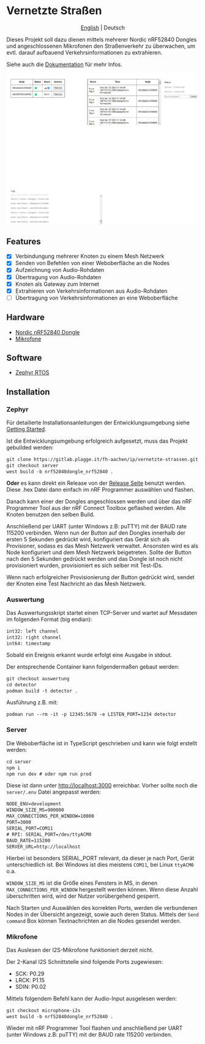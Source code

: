 # Vernetzte Straßen

<div align="center">
    <a href='./README.md'>English</a> | Deutsch
</div>

Dieses Projekt soll dazu dienen mittels mehrerer Nordic nRF52840 Dongles und angeschlossenen Mikrofonen den Straßenverkehr zu überwachen, um evtl. darauf aufbauend Verkehrsinformationen zu extrahieren.

Siehe auch die [Dokumentation](https://gitlab.plagge.it/fh-aachen/ip/vernetzte-strassen/-/wikis/home) für mehr Infos.

![Vernetzte Straßen](screenshot.png)

## Features

- [x] Verbindungung mehrerer Knoten zu einem Mesh Netzwerk
- [x] Senden von Befehlen von einer Weboberfläche an die Nodes
- [x] Aufzeichnung von Audio-Rohdaten
- [x] Übertragung von Audio-Rohdaten
- [x] Knoten als Gateway zum Internet
- [x] Extrahieren von Verkehrsinformationen aus Audio-Rohdaten
- [ ] Übertragung von Verkehrsinformationen an eine Weboberfläche

## Hardware

- [Nordic nRF52840 Dongle](https://www.nordicsemi.com/Software-and-tools/Development-Kits/nRF52840-Dongle)
- [Mikrofone]()

## Software

- [Zephyr RTOS](https://www.zephyrproject.org/)

## Installation

### Zephyr

Für detailierte Installationsanleitungen der Entwicklungsumgebung siehe [Getting Started](https://gitlab.plagge.it/fh-aachen/ip/vernetzte-strassen/-/wikis/Ressources/Development%20Setup).

Ist die Entwicklungsumgebung erfolgreich aufgesetzt, muss das Projekt gebuilded werden:

    git clone https://gitlab.plagge.it/fh-aachen/ip/vernetzte-strassen.git
    git checkout server
    west build -b nrf52840dongle_nrf52840 .

**Oder** es kann direkt ein Release von der [Release Seite](https://gitlab.plagge.it/fh-aachen/ip/vernetzte-strassen/-/releases) benutzt werden. Diese .hex Datei dann einfach im nRF Programmer auswählen und flashen.

Danach kann einer der Dongles angeschlossen werden und über das nRF Programmer Tool aus der nRF Connect Toolbox geflashed werden. Alle Knoten benutzen den selben Build.

Anschließend per UART (unter Windows z.B: puTTY) mit der BAUD rate 115200 verbinden. Wenn nun der Button auf den Dongles innerhalb der ersten 5 Sekunden gedrückt wird, konfiguriert das Gerät sich als Provisioner, sodass es das Mesh Netzwerk verwaltet. Ansonsten wird es als Node konfiguriert und dem Mesh Netzwerk beigetreten. Sollte der Button nach den 5 Sekunden gedrückt werden und das Dongle ist noch nicht provisioniert wurden, provisioniert es sich selber mit Test-IDs.

Wenn nach erfolgreicher Provisionierung der Button gedrückt wird, sendet der Knoten eine Test Nachricht an das Mesh Netzwerk.

### Auswertung

Das Auswertungsskript startet einen TCP-Server und wartet auf Messdaten im folgenden Format (big endian):

```
int32: left channel
int32: right channel
int64: timestamp
```

Sobald ein Ereignis erkannt wurde erfolgt eine Ausgabe in stdout.

Der entsprechende Container kann folgendermaßen gebaut werden:

```
git checkout auswertung
cd detector
podman build -t detector .
```

Ausführung z.B. mit:

```
podman run --rm -it -p 12345:5678 -e LISTEN_PORT=1234 detector
```

### Server

Die Weboberfläche ist in TypeScript geschrieben und kann wie folgt erstellt werden:

    cd server
    npm i
    npm run dev # oder npm run prod

Diese ist dann unter [http://localhost:3000](http://localhost:3000) erreichbar. Vorher sollte noch die `server/.env` Datei angepasst werden:

    NODE_ENV=development
    WINDOW_SIZE_MS=900000
    MAX_CONNECTIONS_PER_WINDOW=10000
    PORT=3000
    SERIAL_PORT=COM11
    # RPI: SERIAL_PORT=/dev/ttyACM0
    BAUD_RATE=115200
    SERVER_URL=http://localhost

Hierbei ist besonders SERIAL_PORT relevant, da dieser je nach Port, Gerät unterschiedlich ist. Bei Windows ist dies meistens `COM11`, bei Linux `ttyACM0` o.a.

`WINDOW_SIZE_MS` ist die Größe eines Fensters in MS, in denen `MAX_CONNECTIONS_PER_WINDOW` hergestellt werden können. Wenn diese Anzahl überschritten wird, wird der Nutzer vorübergehend gesperrt.

Nach Starten und Auswählen des korrekten Ports, werden die verbundenen Nodes in der Übersicht angezeigt, sowie auch deren Status. Mittels der `Send command` Box können Textnachrichten an die Nodes gesendet werden.

### Mikrofone

Das Auslesen der I2S-Mikrofone funktioniert derzeit nicht.

Der 2-Kanal I2S Schnittstelle sind folgende Ports zugewiesen:

- SCK: P0.29
- LRCK: P1.15
- SDIN: P0.02

Mittels folgendem Befehl kann der Audio-Input ausgelesen werden:

    git checkout microphone-i2s
    west build -b nrf52840dongle_nrf52840 .

Wieder mit nRF Programmer Tool flashen und anschließend per UART (unter Windows z.B: puTTY) mit der BAUD rate 115200 verbinden.
